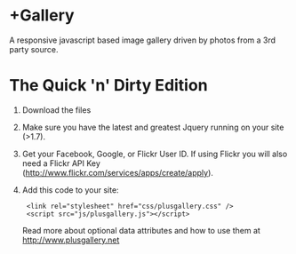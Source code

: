 +Gallery
========

A responsive javascript based image gallery driven by photos from a 3rd party source.

The Quick 'n' Dirty Edition
===========================

1. Download the files 
2. Make sure you have the latest and greatest Jquery running on your site (>1.7).
3. Get  your Facebook, Google, or  Flickr  User ID. If using Flickr you will also need a Flickr API Key (http://www.flickr.com/services/apps/create/apply). 
4. Add this code to your site: 

		<link rel="stylesheet" href="css/plusgallery.css" />
		<script src="js/plusgallery.js"></script>
		
  	<div id="plusgallery" data-type="google" data-userid="mygoogleuserid">
			<!-- +Gallery http://www.plusgallery.net/ -->
		</div>
	
	
	Read more about optional data attributes and how to use them at http://www.plusgallery.net